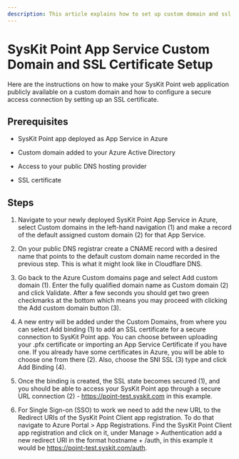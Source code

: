 ```yaml
---
description: This article explains how to set up custom domain and ssl certificate.
---
```


# SysKit Point App Service Custom Domain and SSL Certificate Setup

Here are the instructions on how to make your SysKit Point web application publicly available on a custom domain and how to configure a secure access connection by setting up an SSL certificate.

## Prerequisites 

* SysKit Point app deployed as App Service in Azure 

* Custom domain added to your Azure Active Directory 

* Access to your public DNS hosting provider 

* SSL certificate  

## Steps 

1. Navigate to your newly deployed SysKit Point App Service in Azure, select Custom domains in the left-hand navigation (1) and make a record of the default assigned custom domain (2) for that App Service. 

 

2. On your public DNS registrar create a CNAME record with a desired name that points to the default custom domain name recorded in the previous step. This is what it might look like in Cloudflare DNS. 

 

3. Go back to the Azure Custom domains page and select Add custom domain (1). Enter the fully qualified domain name as Custom domain (2) and click Validate. After a few seconds you should get two green checkmarks at the bottom which means you may proceed with clicking the Add custom domain button (3). 

 

4. A new entry will be added under the Custom Domains, from where you can select Add binding (1) to add an SSL certificate for a secure connection to SysKit Point app. You can choose between uploading your .pfx certificate or importing an App Service Certificate if you have one. If you already have some certificates in Azure, you will be able to choose one from there (2). Also, choose the SNI SSL (3) type and click Add Binding (4). 

 

5. Once the binding is created, the SSL state becomes secured (1), and you should be able to access your SysKit Point app through a secure URL connection (2) - https://point-test.syskit.com in this example. 

 

 

6. For Single Sign-on (SSO) to work we need to add the new URL to the Redirect URIs of the SysKit Point Client app registration. To do that navigate to Azure Portal > App Registrations. Find the SysKit Point Client app registration and click on it, under Manage > Authentication add a new redirect URI in the format hostname + /auth, in this example it would be https://point-test.syskit.com/auth. 

 